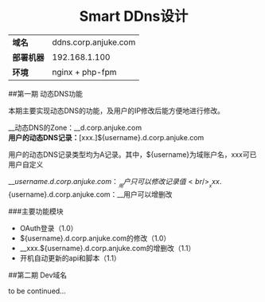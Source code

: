 <h1 align="center">Smart DDns设计</h1>

<table>
    <tr>
        <td><b>域名</b></td>
        <td>ddns.corp.anjuke.com</td>
    </tr>
    <tr>
        <td><b>部署机器</b></td>
        <td>192.168.1.100</td>
    </tr>
    <tr>
        <td><b>环境</b></td>
        <td>nginx + php-fpm</td>
    </tr>
</table>

##第一期  动态DNS功能

本期主要实现动态DNS的功能，及用户的IP修改后能方便地进行修改。

__动态DNS的Zone：__d.corp.anjuke.com<br/>
__用户的动态DNS记录：__[xxx.]${username}.d.corp.anjuke.com<br/>

用户的动态DNS记录类型均为A记录。其中，${username}为域账户名，xxx可已用户自定义

__${username}.d.corp.anjuke.com：__用户只可以修改记录值<br/>
__xxx.${username}.d.corp.anjuke.com：__用户可以增删改<br/>

###主要功能模块

* OAuth登录（1.0）
* ${username}.d.corp.anjuke.com的修改（1.0）
* __xxx.${username}.d.corp.anjuke.com的增删改（1.1）
* 开机自动更新的api和脚本（1.1）

##第二期  Dev域名

to be continued...
